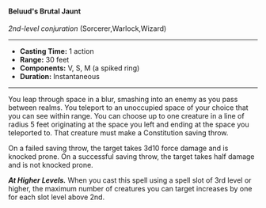 #### Beluud's Brutal Jaunt
*2nd-level conjuration* (Sorcerer,Warlock,Wizard)
___
- **Casting Time:** 1 action
- **Range:** 30 feet
- **Components:** V, S, M (a spiked ring)
- **Duration:** Instantaneous
---
You leap through space in a blur, smashing into an enemy as you pass between realms. You teleport to an unoccupied space of your choice that you can see within range. You can choose up to one creature in a line of radius 5 feet originating at the space you left and ending at the space you teleported to. That creature must make a Constitution saving throw.

On a failed saving throw, the target takes 3d10 force damage and is knocked prone. On a successful saving throw, the target takes half damage and is not knocked prone.

***At Higher Levels.*** When you cast this spell using a spell slot of 3rd level or higher, the maximum number of creatures you can target increases by one for each slot level above 2nd.
